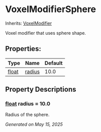 # VoxelModifierSphere

Inherits: [VoxelModifier](VoxelModifier.md)

Voxel modifier that uses sphere shape.

## Properties: 


Type                                                                      | Name                 | Default 
------------------------------------------------------------------------- | -------------------- | --------
[float](https://docs.godotengine.org/en/stable/classes/class_float.html)  | [radius](#i_radius)  | 10.0    
<p></p>

## Property Descriptions

### [float](https://docs.godotengine.org/en/stable/classes/class_float.html)<span id="i_radius"></span> **radius** = 10.0

Radius of the sphere.

_Generated on May 15, 2025_
